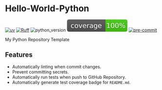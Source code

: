 # Hello-World-Python

[![uv](https://img.shields.io/endpoint?url=https://raw.githubusercontent.com/astral-sh/uv/main/assets/badge/v0.json)](https://github.com/astral-sh/uv)
[![Ruff](https://img.shields.io/endpoint?url=https://raw.githubusercontent.com/astral-sh/ruff/main/assets/badge/v2.json)](https://github.com/astral-sh/ruff)
![python_version](https://img.shields.io/badge/Python-3.13-3776AB.svg?style=flat&logo=python&logoColor=white)
[![coverage-badge](.coverage.svg)](https://pypi.org/project/coverage-badge/)
[![pre-commit](https://img.shields.io/badge/pre--commit-enabled-brightgreen?logo=pre-commit&logoColor=white)](https://github.com/pre-commit/pre-commit)

My Python Repository Template

## Features

- Automatically linting when commit changes.
- Prevent committing secrets.
- Automatically run tests when push to GitHub Repository.
- Automatically generate test coverage badge for `README.md`.
